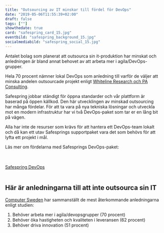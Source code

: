 ```yaml
---
title: "Outsourcing av IT minskar till fördel för DevOps"
date: "2019-05-06T11:55:39+02:00"
draft: false
tags: [""]
showthedate: true
card: "safespring_card_15.jpg"
eventbild: "safespring_background_15.jpg"
socialmediabild: "safespring_social_15.jpg"
---
```


<div class="ingress"><p>Antalet bolag som planerat att outsourca sin it-produktion har minskat och anledningen är bland annat behovet av att arbeta mer i agila/DevOps-grupper.</p></div>

Hela 70 procent nämner lokal DevOps som anledning till varför de väljer att minska andelen outsourcade projekt enligt [Whiteline Research och PA Consulting](https://computersweden.idg.se/2.2683/1.718033/digitaliseringsvagen-bromsar-outsourcing).

Safespring jobbar ständigt för öppna standarder och vår plattform är baserad på öppen källkod. Den här utvecklingen av minskad outsourcing har många fördelar. För att ta vara på nya tekniska lösningar och utveckla mot en modern infrastruktur har vi två DevOps-paket som tar er en lång bit på vägen.

Alla har inte de resurser som krävs för att hantera ett DevOps-team lokalt och då kan ett utav Safesprings supportpaket vara det som behövs för att lyfta ett projekt i mål.


Läs mer om fördelarna med Safesprings DevOps-paket:

<br><br><a href="/devops" id="button">Safespring DevOps</a><br><br>

## Här är anledningarna till att inte outsourca sin IT
[Computer Sweden](https://computersweden.idg.se/2.2683/1.718033/digitaliseringsvagen-bromsar-outsourcing) har sammanställt de mest återkommande anledningarna enligt studien:

1. Behöver arbeta mer i agila/devopsgrupper (70 procent)
2. Behöver öka hastigheten och kvaliteten i leveransen (62 procent)
3. Behöver driva innovation (51 procent)
